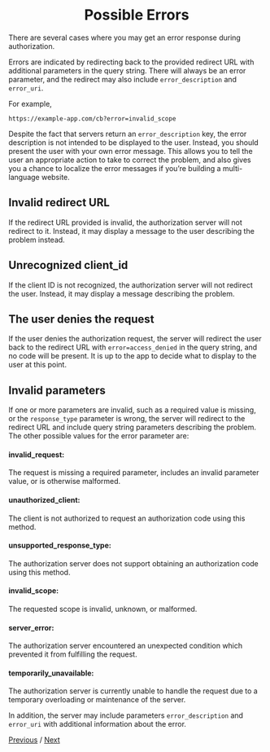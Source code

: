 <h1 align="center">Possible Errors</h1>

There are several cases where you may get an error response during authorization.

Errors are indicated by redirecting back to the provided redirect URL with additional parameters in the query string. There will always be an error parameter, and the redirect may also include `error_description` and `error_uri`.

For example,

```
https://example-app.com/cb?error=invalid_scope
```

Despite the fact that servers return an `error_description` key, the error description is not intended to be displayed to the user. Instead, you should present the user with your own error message. This allows you to tell the user an appropriate action to take to correct the problem, and also gives you a chance to localize the error messages if you’re building a multi-language website.

## Invalid redirect URL

If the redirect URL provided is invalid, the authorization server will not redirect to it. Instead, it may display a message to the user describing the problem instead.

## Unrecognized client_id

If the client ID is not recognized, the authorization server will not redirect the user. Instead, it may display a message describing the problem.

## The user denies the request

If the user denies the authorization request, the server will redirect the user back to the redirect URL with `error=access_denied` in the query string, and no code will be present. It is up to the app to decide what to display to the user at this point.

## Invalid parameters

If one or more parameters are invalid, such as a required value is missing, or the `response_type` parameter is wrong, the server will redirect to the redirect URL and include query string parameters describing the problem. The other possible values for the error parameter are:

#### invalid_request:

The request is missing a required parameter, includes an invalid parameter value, or is otherwise malformed.

#### unauthorized_client:

The client is not authorized to request an authorization code using this method.

#### unsupported_response_type:

The authorization server does not support obtaining an authorization code using this method.

#### invalid_scope:

The requested scope is invalid, unknown, or malformed.

#### server_error:

The authorization server encountered an unexpected condition which prevented it from fulfilling the request.

#### temporarily_unavailable:

The authorization server is currently unable to handle the request due to a temporary overloading or maintenance of the server.

In addition, the server may include parameters `error_description` and `error_uri` with additional information about the error.

[Previous](https: "Previous")
/
[Next](https: "Next")
